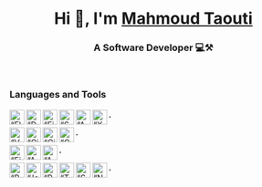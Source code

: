 

<!--
**mahmoudtaouti/mahmoudtaouti** is a ✨ _special_ ✨ repository because its `README.md` (this file) appears on your GitHub profile.

Here are some ideas to get you started:

- 🔭 I’m currently working on ...
- 🌱 I’m currently learning ...
- 👯 I’m looking to collaborate on ...
- 🤔 I’m looking for help with ...
- 💬 Ask me about ...
- 📫 How to reach me: ...
- 😄 Pronouns: ...
- ⚡ Fun fact: ...
-->

<h1 align="center"> Hi 👋, I'm <a href="">Mahmoud Taouti</a></h1>
<h3 align="center">A Software Developer 💻⚒️</h3>


<!--[<img align="left" alt="Mahmoud Taouti | Instagram" width="28px" src="" />][instagram]
[<img align="left" alt="Mahmoud Taouti | Facebook" width="28px" src="" />][facebook]
[<img align="left" alt="Mahmoud Taouti | Medium" width="28px" src="" />][medium] -->

<br />

### Languages and Tools
<img align="left" alt=“Flutter” width="26px" src="https://www.vectorlogo.zone/logos/flutterio/flutterio-icon.svg" />
<img align="left" alt=“Dart” width="26px" src="https://www.vectorlogo.zone/logos/dartlang/dartlang-icon.svg" />
<img align="left" alt=“Firebase” width="26px" src="https://www.vectorlogo.zone/logos/firebase/firebase-icon.svg" />
<img align="left" alt=“Supabse” width="26px" src="https://www.vectorlogo.zone/logos/supabase/supabase-icon.svg" />
<img align="left" alt=“Android” width="26px" src="https://www.vectorlogo.zone/logos/android/android-icon.svg" />
<img align="left" alt=“XCode” width="26px" src="https://www.vectorlogo.zone/logos/apple_xcode/apple_xcode-icon.svg" />

***.***

<img align="left" alt=“VSCode” width="26px" src="https://www.vectorlogo.zone/logos/visualstudio_code/visualstudio_code-icon.svg" />
<img align="left" alt=“Github” width="26px" src="https://www.vectorlogo.zone/logos/github/github-tile.svg" />
<img align="left" alt=“Git” width="26px" src="https://www.vectorlogo.zone/logos/git-scm/git-scm-icon.svg" />
<img align="left" alt=“GoogleCloud” width="26px" src="https://www.vectorlogo.zone/logos/google_cloud/google_cloud-icon.svg" />

***.***

<img align="left" alt=“Figma” width="26px" src="https://www.vectorlogo.zone/logos/figma/figma-icon.svg" />
<img align="left" alt=“AdobeIllustrator” width="26px" src="https://www.vectorlogo.zone/logos/adobe_illustrator/adobe_illustrator-icon.svg" />
<img align="left" alt=“Adobe” width="26px" src="https://upload.vectorlogo.zone/logos/adobe_illustrator/images/57bdc1fd-fa3d-4a30-98b9-baaac55e3e15.svg" />

***.***

<img align="left" alt=“Python” width="26px" src="https://www.vectorlogo.zone/logos/python/python-icon.svg" />
<img align="left" alt=“Jetbrains” width="26px" src="https://upload.vectorlogo.zone/logos/jetbrains_idea/images/d4398a36-c378-4511-a508-106ded6cd69a.svg" />
<img align="left" alt=“Pytorch” width="26px" src="https://www.vectorlogo.zone/logos/pytorch/pytorch-icon.svg" />
<img align="left" alt=“Tensorflow” width="26px" src="https://www.vectorlogo.zone/logos/tensorflow/tensorflow-icon.svg" />
<img align="left" alt=“ScikitLearn” width="26px" src="https://upload.wikimedia.org/wikipedia/commons/0/05/Scikit_learn_logo_small.svg" />
<img align="left" alt=“Numpy” width="26px" src="https://www.vectorlogo.zone/logos/numpy/numpy-icon.svg" />

***.***

<br />


<br />
